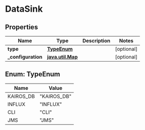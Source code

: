 
# DataSink

## Properties
Name | Type | Description | Notes
------------ | ------------- | ------------- | -------------
**type** | [**TypeEnum**](#TypeEnum) |  |  [optional]
**_configuration** | [**java.util.Map**](java.util.Map.md) |  |  [optional]


<a name="TypeEnum"></a>
## Enum: TypeEnum
Name | Value
---- | -----
KAIROS_DB | &quot;KAIROS_DB&quot;
INFLUX | &quot;INFLUX&quot;
CLI | &quot;CLI&quot;
JMS | &quot;JMS&quot;



